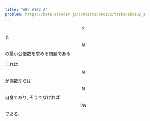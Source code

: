 ```yaml
---
title: "ABC #102 A"
problem: https://beta.atcoder.jp/contests/abc102/tasks/abc102_a
---
```

$$ 2 $$ と $$ N $$ の最小公倍数を求める問題である.

これは $$ N $$ が偶数ならば $$ N $$ 自身であり, そうでなければ $$ 2N $$ である.
